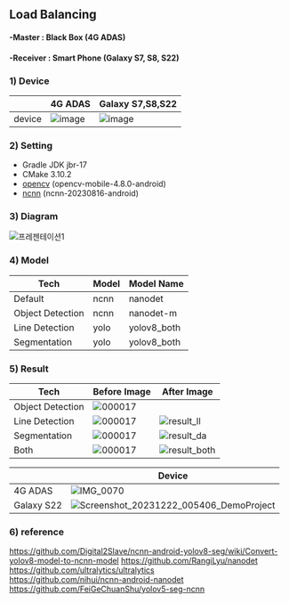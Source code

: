 ## Load Balancing
#### -Master : Black Box (4G ADAS)
#### -Receiver : Smart Phone (Galaxy S7, S8, S22)

### 1) Device
| |4G ADAS |Galaxy S7,S8,S22 |
|---|---|---|
|device |![image](https://github.com/yoousung/ADAS_LoadBaling/assets/108113584/0a86d5dd-1df3-4ac1-bf48-fda68e9509d7) |![image](https://github.com/yoousung/ADAS_LoadBaling/assets/108113584/3b21ea4a-93b5-46ae-b9ab-8b4897358308) |

### 2) Setting
- Gradle JDK jbr-17
- CMake 3.10.2
- [opencv](https://github.com/nihui/opencv-mobile/releases) (opencv-mobile-4.8.0-android)
- [ncnn](https://github.com/Tencent/ncnn/releases) (ncnn-20230816-android)

### 3) Diagram
![프레젠테이션1](https://github.com/yoousung/ADAS_LoadBaling/assets/108113584/1d9198a9-2aae-4e9b-925b-92a09547e4f5)



### 4) Model
|Tech |Model |Model Name |
|---|---|---|
|Default|ncnn |nanodet |
|Object Detection |ncnn |nanodet-m |
|Line Detection |yolo |yolov8_both |
|Segmentation |yolo |yolov8_both |


### 5) Result

|Tech |Before Image |After Image |
|---|---|---|
|Object Detection |![000017](https://github.com/yoousung/ADAS_LoadBaling/assets/108113584/7f2c15ff-ce2a-4ca9-a1eb-b8290079f6ec) | |
|Line Detection |![000017](https://github.com/yoousung/ADAS_LoadBaling/assets/108113584/7f2c15ff-ce2a-4ca9-a1eb-b8290079f6ec) |![result_ll](https://github.com/yoousung/ADAS_LoadBaling/assets/108113584/856c51f4-56e2-4095-be00-3aa170fab184) |
|Segmentation |![000017](https://github.com/yoousung/ADAS_LoadBaling/assets/108113584/ed708eb2-88aa-4ddd-92a0-68b33677a6dc) |![result_da](https://github.com/yoousung/ADAS_LoadBaling/assets/108113584/91e1b2a6-3e62-4163-9bcf-ad286f4e1793) |
|Both |![000017](https://github.com/yoousung/ADAS_LoadBaling/assets/108113584/481f0463-6a75-4aef-9793-db77ff002a36) |![result_both](https://github.com/yoousung/ADAS_LoadBaling/assets/108113584/975f2eef-bd48-4c4b-ad17-c45399daa13b) |


| |Device |
|---|---|
|4G ADAS | ![IMG_0070](https://github.com/bert13069598/LoadBalancing/assets/89738612/c254fe30-5345-43aa-9277-acbd2141e1b6) |
|Galaxy S22 |![Screenshot_20231222_005406_DemoProject](https://github.com/bert13069598/LoadBalancing/assets/89738612/b11a6f93-9214-4b89-96e1-dba3c98910c2)|




### 6) reference
https://github.com/Digital2Slave/ncnn-android-yolov8-seg/wiki/Convert-yolov8-model-to-ncnn-model
https://github.com/RangiLyu/nanodet  
https://github.com/ultralytics/ultralytics  
https://github.com/nihui/ncnn-android-nanodet  
https://github.com/FeiGeChuanShu/yolov5-seg-ncnn  
